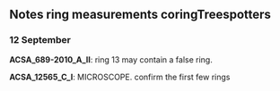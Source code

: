 ## Notes ring measurements coringTreespotters
### 12 September

**ACSA_689-2010_A_II**: ring 13 may contain a false ring.

**ACSA_12565_C_I**: MICROSCOPE. confirm the first few rings
